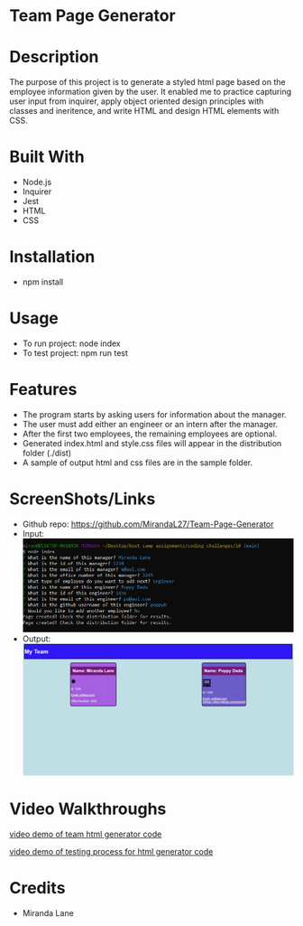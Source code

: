 # Team Page Generator

# Description
The purpose of this project is to generate a styled html page based on the employee information given by the user.  It enabled me to practice capturing user input from inquirer, apply object oriented design principles with classes and ineritence, and write HTML and design HTML elements with CSS. 

# Built With
* Node.js
* Inquirer
* Jest
* HTML
* CSS

# Installation
* npm install

# Usage
* To run project: node index 
* To test project: npm run test

# Features
* The program starts by asking users for information about the manager.
* The user must add either an engineer or an intern after the manager.
* After the first two employees, the remaining employees are optional.
* Generated index.html and style.css files will appear in the distribution folder (./dist)
* A sample of output html and css files are in the sample folder. 

# ScreenShots/Links
* Github repo: https://github.com/MirandaL27/Team-Page-Generator
* Input:
![alt text](input.png)
* Output:
![alt text](output.png)

# Video Walkthroughs
[video demo of team html generator code](video-walkthrough.gif)

[video demo of testing process for html generator code](video_test_walkthrough.gif)

# Credits
* Miranda Lane